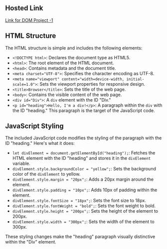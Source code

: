 ## Hosted Link
[Link for DOM Project -1](https://karan9927.github.io/JavaScript/DOM%20Project%201/)
## HTML Structure

The HTML structure is simple and includes the following elements:

- `<!DOCTYPE html>`: Declares the document type as HTML5.
- `<html>`: The root element of the HTML document.
- `<head>`: Contains metadata and the document title.
- `<meta charset="UTF-8">`: Specifies the character encoding as UTF-8.
- `<meta name="viewport" content="width=device-width, initial-scale=1.0">`: Sets the viewport properties for responsive design.
- `<title>Browser</title>`: Sets the title of the web page.
- `<body>`: Contains the visible content of the web page.
- `<div id="Div">`: A `div` element with the ID "Div."
- `<p id="heading">Hello, I'm a div!</p>`: A paragraph within the `div` with the ID "heading." This paragraph is the target of the JavaScript code.

## JavaScript Styling

The included JavaScript code modifies the styling of the paragraph with the ID "heading." Here's what it does:

- `let divElement = document.getElementById("heading");`: Fetches the HTML element with the ID "heading" and stores it in the `divElement` variable.
- `divElement.style.backgroundColor = "yellow";`: Sets the background color of the `divElement` to yellow.
- `divElement.style.margin = "20px";`: Adds a 20px margin around the element.
- `divElement.style.padding = "10px";`: Adds 10px of padding within the element.
- `divElement.style.fontSize = "18px";`: Sets the font size to 18px.
- `divElement.style.fontWeight = "bold";`: Sets the font weight to bold.
- `divElement.style.height = "200px";`: Sets the height of the element to 200px.
- `divElement.style.width = "300px";`: Sets the width of the element to 300px.

These styling changes make the "heading" paragraph visually distinctive within the "Div" element.
